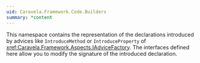 ```yaml
---
uid: Caravela.Framework.Code.Builders
summary: *content
---
```

This namespace contains the representation of the declarations introduced by advices like `IntroduceMethod` or
`IntroduceProperty` of <xref:Caravela.Framework.Aspects.IAdviceFactory>. The interfaces defined here allow you to modify the
signature of the introduced declaration.
